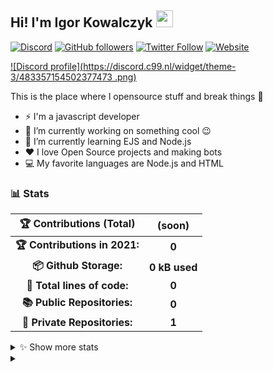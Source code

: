 <!-- ## Hi! I'm Igor Kowalczyk 🖐️ -->
## Hi! I'm Igor Kowalczyk <img src="https://raw.githubusercontent.com/igorkowalczyk/igorkowalczyk/master/src/images/wave.gif" width="27px">
[![Discord](https://img.shields.io/discord/893375619272949770?color=333&label=Chat&logo=discord&logoColor=fff&style=flat-square)](https://discord.gg/3q5Ac8u6fB)
[![GitHub followers](https://img.shields.io/github/followers/TRASH-Dragon-YT?color=333&label=Follow&logo=github&logoColor=fff&style=flat-square)](https://github.com/IgorKowalczyk?tab=followers)
[![Twitter Follow](https://img.shields.io/twitter/follow/dragonyt?color=333&label=Follow&logo=twitter&logoColor=fff&style=flat-square)](https://twitter.com/majonezexe)
[![Website](https://img.shields.io/website?down_color=333&down_message=off&label=Website&logo=firefox&logoColor=fff&style=flat-square&up_color=333&up_message=up&url=https://real.trash-dragon.tk)](https://real.trash-dragon.tk)

[![Discord profile](https://discord.c99.nl/widget/theme-3/483357154502377473
.png)](https://discord.com/users/483357154502377473
)

This is the place where I opensource stuff and break things :rofl:

- ⚡ I'm a javascript developer
- 🔭 I’m currently working on something cool :wink:
- 🌱 I’m currently learning EJS and Node.js
- ❤️ I love Open Source projects and making bots
- 💻 My favorite languages are Node.js and HTML



### 📊 Stats

<!--START_SECTION:waka-->
 | 🏆 Contributions (Total) | (soon) |
|:-:|:-:|
| **🏆 Contributions in 2021:** | **0**|
| **📦 Github Storage:** | **0 kB used**|
| **📝 Total lines of code:** | **0**|
| **📚 Public Repositories:** | **0** |
| **🔑 Private Repositories:** | **1** |
<details><summary>✨ Show more stats</summary>

#### 🌞 I really like working in de evening. 

```text
🌞 Morning    0 commits    ░░░░░░░░░░░░░░░░░░░░░░░░░   0% 
🌆 Daytime    0 commits    ░░░░░░░░░░░░░░░░░░░░░░░░░   0% 
🌃 Evening    0 commits    ░░░░░░░░░░░░░░░░░░░░░░░░░   0% 
🌙 Night      0 commits    ░░░░░░░░░░░░░░░░░░░░░░░░░   0%
```
#### 📅 I'm pretty new :)

```text
Monday       0 commits    ░░░░░░░░░░░░░░░░░░░░░░░░░   0% 
Tuesday      0 commits    ░░░░░░░░░░░░░░░░░░░░░░░░░   0% 
Wednesday    0 commits    ░░░░░░░░░░░░░░░░░░░░░░░░░   0% 
Thursday     0 commits    ░░░░░░░░░░░░░░░░░░░░░░░░░   0% 
Friday       0 commits    ░░░░░░░░░░░░░░░░░░░░░░░░░   0% 
Saturday     0 commits    ░░░░░░░░░░░░░░░░░░░░░░░░░   0%
Sunday       0 commits    ░░░░░░░░░░░░░░░░░░░░░░░░░   0%
```


#### 📊 Weekly work stats 

```text
💬 Programming Languages: 
JavaScript               4 mins              █████████████████████████   100.0%

💻 Operating System: 
Windows                  4 mins              █████████████████████████   100.0%
```

</details>
<details>
 <summary> </summary>
 <h5>The cake is a lie 🍰❤️</h5>
 <a href=""><img src="https://komarev.com/ghpvc/?username=TRASH-Dragon-YT&style=flat-square&color=333333&label=Github+profile+views" alt="Github profile views"></a>
</details>
